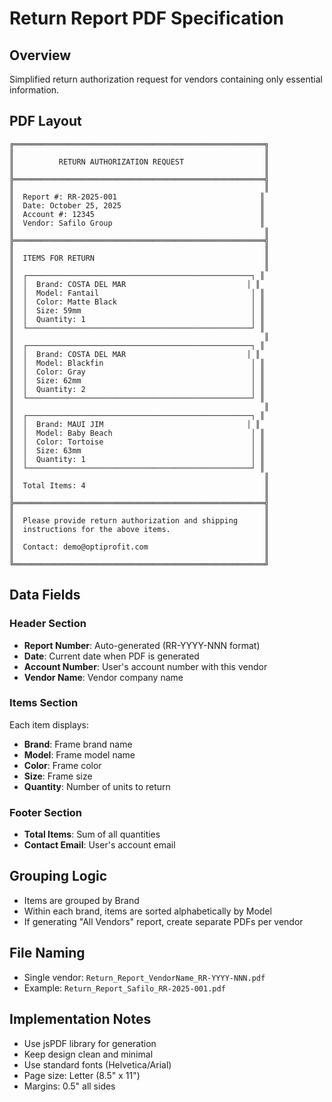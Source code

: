 # Return Report PDF Specification

## Overview
Simplified return authorization request for vendors containing only essential information.

## PDF Layout

```
╔════════════════════════════════════════════════════════╗
║                                                        ║
║          RETURN AUTHORIZATION REQUEST                  ║
║                                                        ║
╠════════════════════════════════════════════════════════╣
║                                                        ║
║  Report #: RR-2025-001                                ║
║  Date: October 25, 2025                               ║
║  Account #: 12345                                     ║
║  Vendor: Safilo Group                                 ║
║                                                        ║
╠════════════════════════════════════════════════════════╣
║                                                        ║
║  ITEMS FOR RETURN                                      ║
║                                                        ║
║  ┌──────────────────────────────────────────────────┐ ║
║  │  Brand: COSTA DEL MAR                           │ ║
║  │  Model: Fantail                                  │ ║
║  │  Color: Matte Black                              │ ║
║  │  Size: 59mm                                      │ ║
║  │  Quantity: 1                                     │ ║
║  └──────────────────────────────────────────────────┘ ║
║                                                        ║
║  ┌──────────────────────────────────────────────────┐ ║
║  │  Brand: COSTA DEL MAR                           │ ║
║  │  Model: Blackfin                                 │ ║
║  │  Color: Gray                                     │ ║
║  │  Size: 62mm                                      │ ║
║  │  Quantity: 2                                     │ ║
║  └──────────────────────────────────────────────────┘ ║
║                                                        ║
║  ┌──────────────────────────────────────────────────┐ ║
║  │  Brand: MAUI JIM                                │ ║
║  │  Model: Baby Beach                               │ ║
║  │  Color: Tortoise                                 │ ║
║  │  Size: 63mm                                      │ ║
║  │  Quantity: 1                                     │ ║
║  └──────────────────────────────────────────────────┘ ║
║                                                        ║
║  Total Items: 4                                        ║
║                                                        ║
╠════════════════════════════════════════════════════════╣
║                                                        ║
║  Please provide return authorization and shipping      ║
║  instructions for the above items.                     ║
║                                                        ║
║  Contact: demo@optiprofit.com                          ║
║                                                        ║
╚════════════════════════════════════════════════════════╝
```

## Data Fields

### Header Section
- **Report Number**: Auto-generated (RR-YYYY-NNN format)
- **Date**: Current date when PDF is generated
- **Account Number**: User's account number with this vendor
- **Vendor Name**: Vendor company name

### Items Section
Each item displays:
- **Brand**: Frame brand name
- **Model**: Frame model name
- **Color**: Frame color
- **Size**: Frame size
- **Quantity**: Number of units to return

### Footer Section
- **Total Items**: Sum of all quantities
- **Contact Email**: User's account email

## Grouping Logic
- Items are grouped by Brand
- Within each brand, items are sorted alphabetically by Model
- If generating "All Vendors" report, create separate PDFs per vendor

## File Naming
- Single vendor: `Return_Report_VendorName_RR-YYYY-NNN.pdf`
- Example: `Return_Report_Safilo_RR-2025-001.pdf`

## Implementation Notes
- Use jsPDF library for generation
- Keep design clean and minimal
- Use standard fonts (Helvetica/Arial)
- Page size: Letter (8.5" x 11")
- Margins: 0.5" all sides
